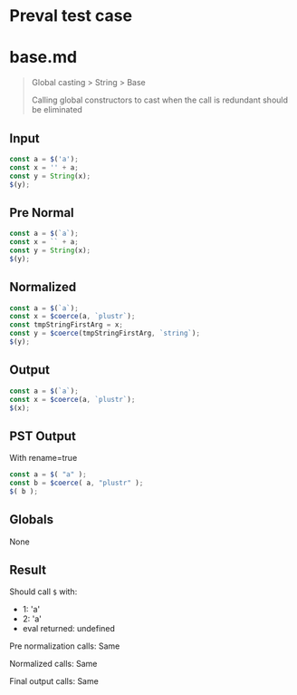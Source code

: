 # Preval test case

# base.md

> Global casting > String > Base
>
> Calling global constructors to cast when the call is redundant should be eliminated

## Input

`````js filename=intro
const a = $('a');
const x = '' + a;
const y = String(x);
$(y);
`````

## Pre Normal


`````js filename=intro
const a = $(`a`);
const x = `` + a;
const y = String(x);
$(y);
`````

## Normalized


`````js filename=intro
const a = $(`a`);
const x = $coerce(a, `plustr`);
const tmpStringFirstArg = x;
const y = $coerce(tmpStringFirstArg, `string`);
$(y);
`````

## Output


`````js filename=intro
const a = $(`a`);
const x = $coerce(a, `plustr`);
$(x);
`````

## PST Output

With rename=true

`````js filename=intro
const a = $( "a" );
const b = $coerce( a, "plustr" );
$( b );
`````

## Globals

None

## Result

Should call `$` with:
 - 1: 'a'
 - 2: 'a'
 - eval returned: undefined

Pre normalization calls: Same

Normalized calls: Same

Final output calls: Same

